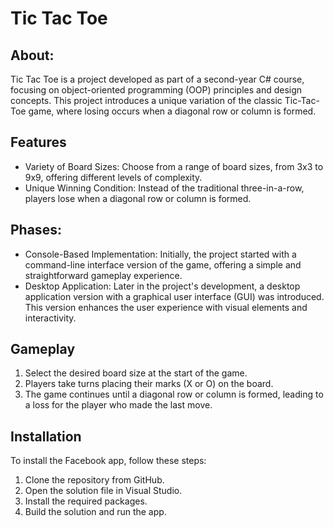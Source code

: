 # Tic Tac Toe
## About:
Tic Tac Toe is a project developed as part of a second-year C# course, focusing on object-oriented programming (OOP) principles and design concepts. 
This project introduces a unique variation of the classic Tic-Tac-Toe game, where losing occurs when a diagonal row or column is formed.

## Features
* Variety of Board Sizes: Choose from a range of board sizes, from 3x3 to 9x9, offering different levels of complexity.
* Unique Winning Condition: Instead of the traditional three-in-a-row, players lose when a diagonal row or column is formed.
  
## Phases:
* Console-Based Implementation: Initially, the project started with a command-line interface version of the game, offering a simple and straightforward gameplay experience.
* Desktop Application: Later in the project's development, a desktop application version with a graphical user interface (GUI) was introduced. This version enhances the user experience with visual elements and interactivity.

## Gameplay
1. Select the desired board size at the start of the game.
2. Players take turns placing their marks (X or O) on the board.
3. The game continues until a diagonal row or column is formed, leading to a loss for the player who made the last move.

## Installation
To install the Facebook app, follow these steps:
1. Clone the repository from GitHub.
2. Open the solution file in Visual Studio.
3. Install the required packages.
4. Build the solution and run the app.
